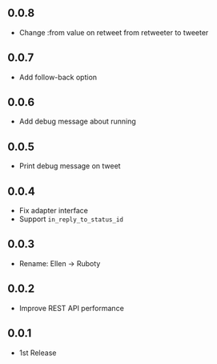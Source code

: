 ## 0.0.8
- Change :from value on retweet from retweeter to tweeter

## 0.0.7
- Add follow-back option

## 0.0.6
- Add debug message about running

## 0.0.5
- Print debug message on tweet

## 0.0.4
- Fix adapter interface
- Support `in_reply_to_status_id`

## 0.0.3
- Rename: Ellen -> Ruboty

## 0.0.2
- Improve REST API performance

## 0.0.1
- 1st Release
